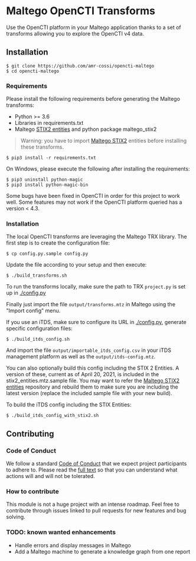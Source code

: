 # Maltego OpenCTI Transforms

Use the OpenCTI platform in your Maltego application thanks to a set of transforms allowing you to explore the OpenCTI v4 data.

## Installation

```
$ git clone https://github.com/amr-cossi/opencti-maltego
$ cd opencti-maltego
```

### Requirements

Please install the following requirements before generating the Maltego transforms:

- Python >= 3.6
- Libraries in requirements.txt
- Maltego [STIX2 entities](https://github.com/amr-cossi/maltego-stix2) and python package maltego_stix2

> Warning: you have to import [Maltego STIX2](https://github.com/amr-cossi/maltego-stix2) entities before installing these transforms.

```
$ pip3 install -r requirements.txt
```

On Windows, please execute the following after installing the requirements:

```
$ pip3 uninstall python-magic
$ pip3 install python-magic-bin
```

Some bugs have been fixed in OpenCTI in order for this project to work well. Some features may not work if the OpenCTI platform queried has a version < 4.3.

### Installation

The local OpenCTI transforms are leveraging the Maltego TRX library. The first step is to create the configuration file:

```
$ cp config.py.sample config.py
```

Update the file according to your setup and then execute:

```
$ ./build_transforms.sh
```

To run the transforms locally, make sure the path to TRX `project.py` is set up in [./config.py](./config.py)

Finally just import the file `output/transforms.mtz` in Maltego using the "Import config" menu.

If you use an iTDS, make sure to configure its URL in [./config.py](./config.py), generate specific configuration files:

```
$ ./build_itds_config.sh
```

And import the file `output/importable_itds_config.csv` in your iTDS management platform as well as the `output/itds-config.mtz`.

You can also optionally build this config including the STIX 2 Entities. A version of these, current as of April 20, 2021, 
is included in the stix2_entities.mtz.sample file. You may want to refer the [Maltego STIX2 entities](https://github.com/amr-cossi/maltego-stix2)
repository and rebuild them to make sure you are including the latest version (replace the included sample file with your new build).

To build the iTDS config including the STIX Entities:

```
$ ./build_itds_config_with_stix2.sh
```

## Contributing

### Code of Conduct

We follow a standard [Code of Conduct](CODE_OF_CONDUCT.md) that we expect project participants to adhere to. Please read the [full text](CODE_OF_CONDUCT.md) so that you can understand what actions will and will not be tolerated.

### How to contribute

This module is not a huge project with an intense roadmap. Feel free to contribute through issues linked to pull requests for new features and bug solving.

### TODO: known wanted enhancements

- Handle errors and display messages in Maltego
- Add a Maltego machine to generate a knowledge graph from one report